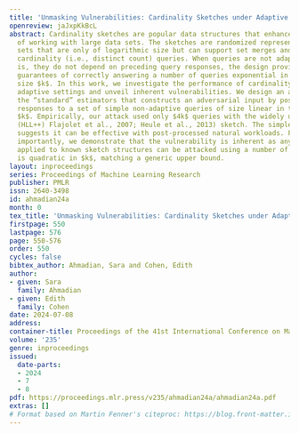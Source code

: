 ```yaml
---
title: 'Unmasking Vulnerabilities: Cardinality Sketches under Adaptive Inputs'
openreview: jaJxpKkBcL
abstract: Cardinality sketches are popular data structures that enhance the efficiency
  of working with large data sets. The sketches are randomized representations of
  sets that are only of logarithmic size but can support set merges and approximate
  cardinality (i.e., distinct count) queries. When queries are not adaptive, that
  is, they do not depend on preceding query responses, the design provides strong
  guarantees of correctly answering a number of queries exponential in the sketch
  size $k$. In this work, we investigate the performance of cardinality sketches in
  adaptive settings and unveil inherent vulnerabilities. We design an attack against
  the “standard” estimators that constructs an adversarial input by post-processing
  responses to a set of simple non-adaptive queries of size linear in the sketch size
  $k$. Empirically, our attack used only $4k$ queries with the widely used HyperLogLog
  (HLL++) Flajolet et al., 2007; Heule et al., 2013) sketch. The simple attack technique
  suggests it can be effective with post-processed natural workloads. Finally and
  importantly, we demonstrate that the vulnerability is inherent as any estimator
  applied to known sketch structures can be attacked using a number of queries that
  is quadratic in $k$, matching a generic upper bound.
layout: inproceedings
series: Proceedings of Machine Learning Research
publisher: PMLR
issn: 2640-3498
id: ahmadian24a
month: 0
tex_title: 'Unmasking Vulnerabilities: Cardinality Sketches under Adaptive Inputs'
firstpage: 550
lastpage: 576
page: 550-576
order: 550
cycles: false
bibtex_author: Ahmadian, Sara and Cohen, Edith
author:
- given: Sara
  family: Ahmadian
- given: Edith
  family: Cohen
date: 2024-07-08
address:
container-title: Proceedings of the 41st International Conference on Machine Learning
volume: '235'
genre: inproceedings
issued:
  date-parts:
  - 2024
  - 7
  - 8
pdf: https://proceedings.mlr.press/v235/ahmadian24a/ahmadian24a.pdf
extras: []
# Format based on Martin Fenner's citeproc: https://blog.front-matter.io/posts/citeproc-yaml-for-bibliographies/
---
```

